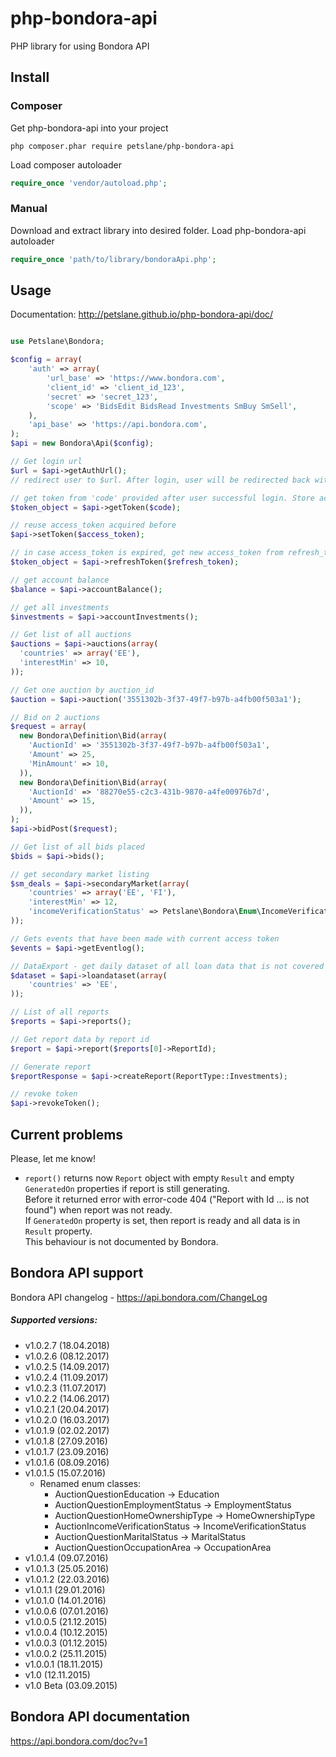 # php-bondora-api
PHP library for using Bondora API

## Install

### Composer
Get php-bondora-api into your project
```
php composer.phar require petslane/php-bondora-api
```
Load composer autoloader
```php
require_once 'vendor/autoload.php';
```

### Manual
Download and extract library into desired folder.
Load php-bondora-api autoloader
```php
require_once 'path/to/library/bondoraApi.php';
```

## Usage
Documentation: http://petslane.github.io/php-bondora-api/doc/
```php

use Petslane\Bondora;

$config = array(
    'auth' => array(
        'url_base' => 'https://www.bondora.com',
        'client_id' => 'client_id_123',
        'secret' => 'secret_123',
        'scope' => 'BidsEdit BidsRead Investments SmBuy SmSell',
    ),
    'api_base' => 'https://api.bondora.com',
);
$api = new Bondora\Api($config);

// Get login url
$url = $api->getAuthUrl();
// redirect user to $url. After login, user will be redirected back with get parameter 'code'

// get token from 'code' provided after user successful login. Store access_token and refresh_token
$token_object = $api->getToken($code);

// reuse access_token acquired before
$api->setToken($access_token);

// in case access_token is expired, get new access_token from refresh_token
$token_object = $api->refreshToken($refresh_token);

// get account balance
$balance = $api->accountBalance();

// get all investments
$investments = $api->accountInvestments();

// Get list of all auctions
$auctions = $api->auctions(array(
  'countries' => array('EE'),
  'interestMin' => 10,
));

// Get one auction by auction_id
$auction = $api->auction('3551302b-3f37-49f7-b97b-a4fb00f503a1');

// Bid on 2 auctions
$request = array(
  new Bondora\Definition\Bid(array(
    'AuctionId' => '3551302b-3f37-49f7-b97b-a4fb00f503a1',
    'Amount' => 25,
    'MinAmount' => 10,
  )),
  new Bondora\Definition\Bid(array(
    'AuctionId' => '88270e55-c2c3-431b-9870-a4fe00976b7d',
    'Amount' => 15,
  )),
);
$api->bidPost($request);

// Get list of all bids placed
$bids = $api->bids();

// get secondary market listing
$sm_deals = $api->secondaryMarket(array(
    'countries' => array('EE', 'FI'),
    'interestMin' => 12,
    'incomeVerificationStatus' => Petslane\Bondora\Enum\IncomeVerificationStatus::VerifiedByPhone,
));

// Gets events that have been made with current access token
$events = $api->getEventlog();

// DataExport - get daily dataset of all loan data that is not covered by the data protection laws
$dataset = $api->loandataset(array(
    'countries' => 'EE',
));

// List of all reports
$reports = $api->reports();

// Get report data by report id
$report = $api->report($reports[0]->ReportId);

// Generate report
$reportResponse = $api->createReport(ReportType::Investments);

// revoke token
$api->revokeToken();

```

## Current problems
Please, let me know!
- `report()` returns now `Report` object with empty `Result` and empty `GeneratedOn` properties if report is still generating.  
Before it returned error with error-code 404 ("Report with Id ... is not found") when report was not ready.  
If `GeneratedOn` property is set, then report is ready and all data is in `Result` property.  
This behaviour is not documented by Bondora.  

## Bondora API support
Bondora API changelog - https://api.bondora.com/ChangeLog  
##### Supported versions:
- v1.0.2.7 (18.04.2018)  
- v1.0.2.6 (08.12.2017)  
- v1.0.2.5 (14.09.2017)  
- v1.0.2.4 (11.09.2017)  
- v1.0.2.3 (11.07.2017)  
- v1.0.2.2 (14.06.2017)  
- v1.0.2.1 (20.04.2017)  
- v1.0.2.0 (16.03.2017)  
- v1.0.1.9 (02.02.2017)  
- v1.0.1.8 (27.09.2016)  
- v1.0.1.7 (23.09.2016)  
- v1.0.1.6 (08.09.2016)  
- v1.0.1.5 (15.07.2016)  
    - Renamed enum classes:
        - AuctionQuestionEducation -> Education
        - AuctionQuestionEmploymentStatus -> EmploymentStatus
        - AuctionQuestionHomeOwnershipType -> HomeOwnershipType
        - AuctionIncomeVerificationStatus -> IncomeVerificationStatus
        - AuctionQuestionMaritalStatus -> MaritalStatus
        - AuctionQuestionOccupationArea -> OccupationArea
- v1.0.1.4 (09.07.2016)  
- v1.0.1.3 (25.05.2016)  
- v1.0.1.2 (22.03.2016)  
- v1.0.1.1 (29.01.2016)  
- v1.0.1.0 (14.01.2016)  
- v1.0.0.6 (07.01.2016)  
- v1.0.0.5 (21.12.2015)  
- v1.0.0.4 (10.12.2015)  
- v1.0.0.3 (01.12.2015)  
- v1.0.0.2 (25.11.2015)  
- v1.0.0.1 (18.11.2015)  
- v1.0 (12.11.2015)  
- v1.0 Beta (03.09.2015)  

## Bondora API documentation
https://api.bondora.com/doc?v=1  
